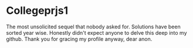 # Collegeprjs1
The most unsolicited sequel that nobody asked for.
Solutions have been sorted year wise.
Honestly didn't expect anyone to delve this deep into my github. Thank you for gracing my profile anyway, dear anon. 
